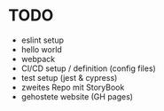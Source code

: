 # TODO

- eslint setup
- hello world
- webpack
- CI/CD setup / definition (config files)
- test setup (jest & cypress)
- zweites Repo mit StoryBook
- gehostete website (GH pages)
